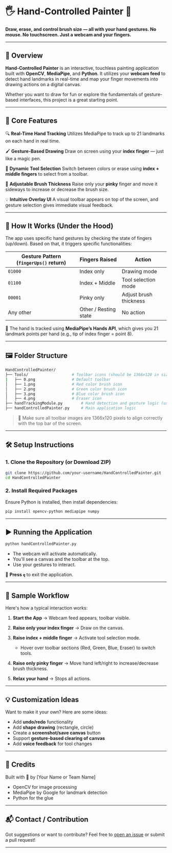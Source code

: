 # 🖐️ Hand-Controlled Painter 🎨

**Draw, erase, and control brush size — all with your hand gestures. No mouse. No touchscreen. Just a webcam and your fingers.**

---

## 📌 Overview

**Hand-Controlled Painter** is an interactive, touchless painting application built with **OpenCV**, **MediaPipe**, and **Python**. It utilizes your **webcam feed** to detect hand landmarks in real-time and map your finger movements into drawing actions on a digital canvas.

Whether you want to draw for fun or explore the fundamentals of gesture-based interfaces, this project is a great starting point.

---

## 🌟 Core Features

🔍 **Real-Time Hand Tracking**
Utilizes MediaPipe to track up to 21 landmarks on each hand in real time.

🖌️ **Gesture-Based Drawing**
Draw on screen using your **index finger** — just like a magic pen.

🎨 **Dynamic Tool Selection**
Switch between colors or erase using **index + middle fingers** to select from a toolbar.

🔧 **Adjustable Brush Thickness**
Raise only your **pinky** finger and move it sideways to increase or decrease the brush size.

💡 **Intuitive Overlay UI**
A visual toolbar appears on top of the screen, and gesture selection gives immediate visual feedback.

---

## 👋 How It Works (Under the Hood)

The app uses specific hand gestures by checking the state of fingers (up/down). Based on that, it triggers specific functionalities:

| Gesture Pattern (`fingerUps()` return) | Fingers Raised        | Action                 |
| -------------------------------------- | --------------------- | ---------------------- |
| `01000`                                | Index only            | Drawing mode           |
| `01100`                                | Index + Middle        | Tool selection mode    |
| `00001`                                | Pinky only            | Adjust brush thickness |
| Any other                              | Other / Resting state | No action              |

🧠 The hand is tracked using **MediaPipe’s Hands API**, which gives you 21 landmark points per hand (e.g., tip of index finger = point 8).

---

## 🖼 Folder Structure

```bash
HandControlledPainter/
├── Tools/                   # Toolbar icons (should be 1366x120 in size)
|   ├── 0.png                # Default toolbar
│   ├── 1.png                # Red color brush icon
│   ├── 2.png                # Green color brush icon
│   ├── 3.png                # Blue color brush icon
│   ├── 4.png                # Eraser icon
├── handTrackingModule.py        # Hand detection and gesture logic (using MediaPipe)
├── handControlledPainter.py     # Main application logic
```

> 📌 Make sure all toolbar images are 1366x120 pixels to align correctly with the top bar of the screen.

---

## 🛠️ Setup Instructions

### 1. Clone the Repository (or Download ZIP)

```bash
git clone https://github.com/your-username/HandControlledPainter.git
cd HandControlledPainter
```

### 2. Install Required Packages

Ensure Python is installed, then install dependencies:

```bash
pip install opencv-python mediapipe numpy
```

---

## ▶️ Running the Application

```bash
python handControlledPainter.py
```

* The webcam will activate automatically.
* You'll see a canvas and the toolbar at the top.
* Use your gestures to interact.

🛑 **Press `q`** to exit the application.

---

## 🧪 Sample Workflow

Here's how a typical interaction works:

1. **Start the App** → Webcam feed appears, toolbar visible.
2. **Raise only your index finger** → Draw on the canvas.
3. **Raise index + middle finger** → Activate tool selection mode.

   * Hover over toolbar sections (Red, Green, Blue, Eraser) to switch tools.
4. **Raise only pinky finger** → Move hand left/right to increase/decrease brush thickness.
5. **Relax your hand** → Stops all actions.

---

## 💡 Customization Ideas

Want to make it your own? Here are some ideas:

* Add **undo/redo** functionality
* Add **shape drawing** (rectangle, circle)
* Create a **screenshot/save canvas** button
* Support **gesture-based clearing of canvas**
* Add **voice feedback** for tool changes

---

## 🤝 Credits

Built with 💙 by \[Your Name or Team Name]

* OpenCV for image processing
* MediaPipe by Google for landmark detection
* Python for the glue

---

## 📬 Contact / Contribution

Got suggestions or want to contribute?
Feel free to [open an issue](https://github.com/your-username/HandControlledPainter/issues) or submit a pull request!

---
